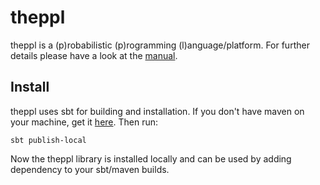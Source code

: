 theppl
==============

theppl is a (p)robabilistic (p)rogramming (l)anguage/platform. For further details please
have a look at the [manual](https://github.com/riedelcastro/riedelcastro-maven-repo/raw/master/snapshots/com/github/riedelcastro/theppl/theppl-manual/0.1.0-SNAPSHOT/theppl-manual-0.1.0-SNAPSHOT.pdf).

Install
--------
theppl uses sbt for building and installation. If you don't have maven on your machine,
get it [here](https://github.com/harrah/xsbt). Then run:

    sbt publish-local

Now the theppl library is installed locally and can be used by adding dependency to your sbt/maven builds.


